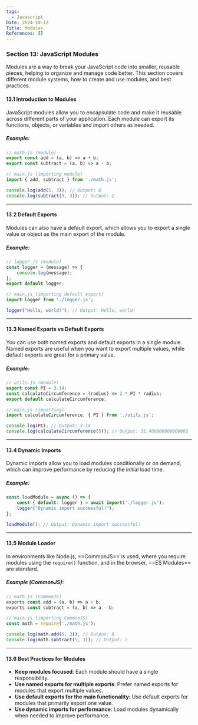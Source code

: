 ```yaml
---
tags:
  - Javascript
Date: 2024-10-12
Title: Modules
References: []
---
```

### Section 13: **JavaScript Modules**

Modules are a way to break your JavaScript code into smaller, reusable pieces, helping to organize and manage code better. This section covers different module systems, how to create and use modules, and best practices.

#### 13.1 Introduction to Modules

JavaScript modules allow you to encapsulate code and make it reusable across different parts of your application. Each module can export its functions, objects, or variables and import others as needed.

##### Example:
```javascript
// math.js (module)
export const add = (a, b) => a + b;
export const subtract = (a, b) => a - b;

// main.js (importing module)
import { add, subtract } from './math.js';

console.log(add(5, 3)); // Output: 8
console.log(subtract(5, 3)); // Output: 2
```

---

#### 13.2 Default Exports

Modules can also have a default export, which allows you to export a single value or object as the main export of the module. 

##### Example:
```javascript
// logger.js (module)
const logger = (message) => {
    console.log(message);
};
export default logger;

// main.js (importing default export)
import logger from './logger.js';

logger("Hello, world!"); // Output: Hello, world!
```

---

#### 13.3 Named Exports vs Default Exports

You can use both named exports and default exports in a single module. Named exports are useful when you want to export multiple values, while default exports are great for a primary value.

##### Example:
```javascript
// utils.js (module)
export const PI = 3.14;
const calculateCircumference = (radius) => 2 * PI * radius;
export default calculateCircumference;

// main.js (importing)
import calculateCircumference, { PI } from './utils.js';

console.log(PI); // Output: 3.14
console.log(calculateCircumference(5)); // Output: 31.400000000000002
```

---

#### 13.4 Dynamic Imports

Dynamic imports allow you to load modules conditionally or on demand, which can improve performance by reducing the initial load time.

##### Example:
```javascript
const loadModule = async () => {
    const { default: logger } = await import('./logger.js');
    logger("Dynamic import successful!");
};

loadModule(); // Output: Dynamic import successful!
```

---

#### 13.5 Module Loader

In environments like Node.js, ==CommonJS== is used, where you require modules using the `require()` function, and in the browser, ==ES Modules== are standard.

##### Example (CommonJS):
```javascript
// math.js (CommonJS)
exports const add = (a, b) => a + b;
exports const subtract = (a, b) => a - b;

// main.js (importing CommonJS)
const math = require('./math.js');

console.log(math.add(5, 3)); // Output: 8
console.log(math.subtract(5, 3)); // Output: 2
```

---

#### 13.6 Best Practices for Modules

- **Keep modules focused**: Each module should have a single responsibility.
- **Use named exports for multiple exports**: Prefer named exports for modules that export multiple values.
- **Use default exports for the main functionality**: Use default exports for modules that primarily export one value.
- **Use dynamic imports for performance**: Load modules dynamically when needed to improve performance.